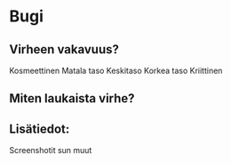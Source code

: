 # Bugi
## Virheen vakavuus? 


Kosmeettinen
Matala taso
Keskitaso
Korkea taso
Kriittinen

## Miten laukaista virhe?


## Lisätiedot:


Screenshotit sun muut 	